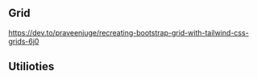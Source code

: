 
## Grid
https://dev.to/praveenjuge/recreating-bootstrap-grid-with-tailwind-css-grids-6j0

## Utilioties